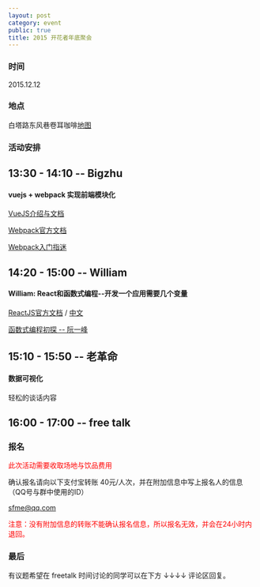 ```yaml
---
layout: post
category: event
public: true
title: 2015 开花者年底聚会
---
```


### 时间

2015.12.12

### 地点

白塔路东风巷卷耳咖啡[地图](http://j.map.baidu.com/bRAr7)

### 活动安排

## 13:30 - 14:10 -- Bigzhu

#### vuejs + webpack 实现前端模块化

[VueJS介绍与文档](http://cn.vuejs.org/)

[Webpack官方文档](https://webpack.github.io/docs/)

[Webpack入门指迷](http://segmentfault.com/a/1190000002551952)

## 14:20 - 15:00 -- William

#### William: React和函数式编程--开发一个应用需要几个变量

[ReactJS官方文档](https://facebook.github.io/react/docs/getting-started.html)
/ [中文](http://reactjs.cn/react/docs/getting-started.html)

[函数式编程初探 -- 阮一峰](http://www.ruanyifeng.com/blog/2012/04/functional_programming.html)

## 15:10 - 15:50 -- 老革命

#### 数据可视化

轻松的谈话内容

## 16:00 - 17:00 -- free talk

### 报名

<span style='color:red'>此次活动需要收取场地与饮品费用</span>

确认报名请向以下支付宝转账 40元/人次，并在附加信息中写上报名人的信息（QQ号与群中使用的ID）

sfme@qq.com

<span style='color:red'>注意：没有附加信息的转账不能确认报名信息，所以报名无效，并会在24小时内退回。</span>

### 最后

有议题希望在 freetalk 时间讨论的同学可以在下方 ↓↓↓↓ 评论区回复。
